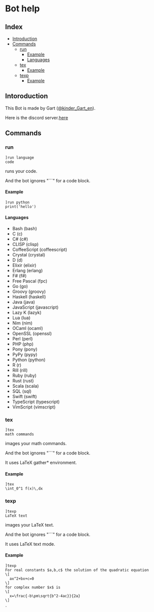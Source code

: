# Bot help
## Index
- [Introduction](#Intoroduction)
- [Commands](#Commands)
  - [run](#run)
    - [Example](#e1)
    - [Languages](#Languages)
  - [tex](#tex)
    - [Example](#e2)
  - [texp](#texp)
    - [Example](#e3)

## Intoroduction
This Bot is made by Gart ([@kinder_Gart_en](https://twitter.com/kinder_Gart_en)).

Here is the discord server.[here](https://discord.gg/qRpYRTgvXM)
## Commands
### run
```
]run language
code
```
runs your code.

And the bot ignores "```" for a code block.
#### Example<a id="e1"></a>
```
]run python
print('hello')
```
#### Languages
- Bash (bash)
- C (c)
- C# (c#)
- CLISP (clisp)
- CoffeeScript (coffeescript)
- Crystal (crystal)
- D (d)
- Elixir (elixir)
- Erlang (erlang)
- F# (f#)
- Free Pascal (fpc)
- Go (go)
- Groovy (groovy)
- Haskell (haskell)
- Java (java)
- JavaScript (javascript)
- Lazy K (lazyk)
- Lua (lua)
- Nim (nim)
- OCaml (ocaml)
- OpenSSL (openssl)
- Perl (perl)
- PHP (php)
- Pony (pony)
- PyPy (pypy)
- Python (python)
- R (r)
- Rill (rill)
- Ruby (ruby)
- Rust (rust)
- Scala (scala)
- SQL (sql)
- Swift (swift)
- TypeScript (typescript)
- VimScript (vimscript)

### tex
```
]tex
math commands
```
images your math commands.

And the bot ignores "```" for a code block.

It uses LaTeX gather* environment.
#### Example<a id="e2"></a>
```
]tex
\int_0^1 f(x)\,dx
```
### texp
```
]texp
LaTeX text
```
images your LaTeX text.

And the bot ignores "```" for a code block.

It uses LaTeX text mode.
#### Example<a id="e3"></a>
```
]texp
For real constants $a,b,c$ the solution of the quadratic equation
\[
  ax^2+bx+c=0
\]
for complex number $x$ is
\[
  x=\frac{-b\pm\sqrt{b^2-4ac}}{2a}
\]
．
```
